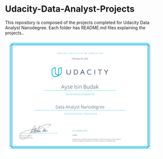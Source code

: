 # Udacity-Data-Analyst-Projects

This repository is composed of the projects completed for Udacity Data Analyst Nanodegree.
Each folder has README.md files explaining the projects..

![](Image/Certificate.png)



```python

```
